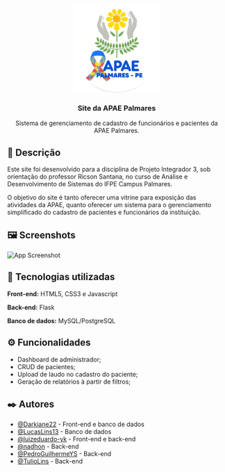 <p align="center">
  <img src="https://raw.githubusercontent.com/professorRicson/ads3_manha3/refs/heads/Paginas/img/apae_logo.png" width="200px" height="200px" />
</p>

<h3 align="center">
  Site da APAE Palmares
</h3>
<p align="center">
  Sistema de gerenciamento de cadastro de funcionários e pacientes da APAE Palmares.
</p>

## :scroll: Descrição
Este site foi desenvolvido para a disciplina de Projeto Integrador 3,
sob orientação do professor Ricson Santana, no curso de Análise e Desenvolvimento de Sistemas do IFPE Campus Palmares.

O objetivo do site é tanto oferecer uma vitrine para exposição das atividades da APAE, quanto oferecer um sistema para
o gerenciamento simplificado do cadastro de pacientes e funcionários da instituição.

## :framed_picture: Screenshots  

![App Screenshot](https://lanecdr.org/wp-content/uploads/2019/08/placeholder.png)

## :wrench: Tecnologias utilizadas

**Front-end:** HTML5, CSS3 e Javascript

**Back-end:** Flask

**Banco de dados:** MySQL/PostgreSQL

## :gear: Funcionalidades  

- Dashboard de administrador;
- CRUD de pacientes;
- Upload de laudo no cadastro do paciente;
- Geração de relatórios à partir de filtros;

## :black_nib: Autores

- [@Darkiane22](https://github.com/Darkiane22) - Front-end e banco de dados
- [@LucasLins13](https://github.com/LucasLins13) - Banco de dados
- [@luizeduardo-yk](https://github.com/luizeduardo-yk) - Front-end e back-end
- [@nadhon](https://github.com/nadhon) - Back-end
- [@PedroGuilhermeYS](https://github.com/PedroGuilhermeYS) - Back-end
- [@TulioLins](https://github.com/TulioLins) - Back-end
